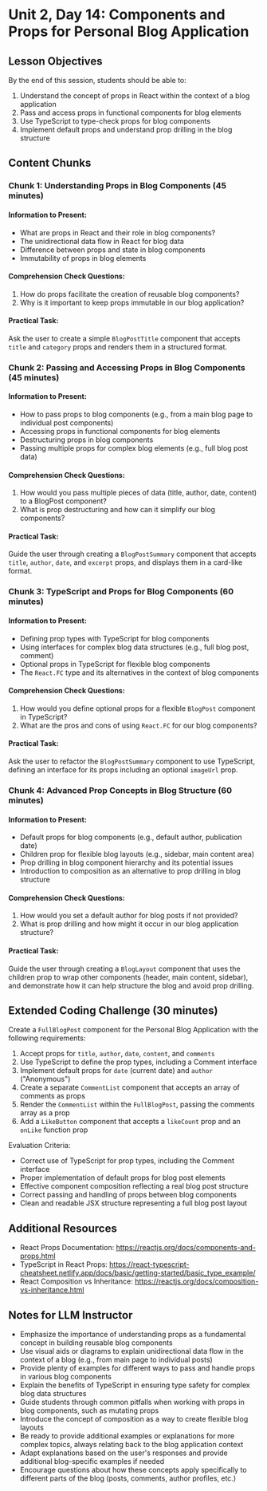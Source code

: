# Unit 2, Day 14: Components and Props for Personal Blog Application

## Lesson Objectives
By the end of this session, students should be able to:
1. Understand the concept of props in React within the context of a blog application
2. Pass and access props in functional components for blog elements
3. Use TypeScript to type-check props for blog components
4. Implement default props and understand prop drilling in the blog structure

## Content Chunks

### Chunk 1: Understanding Props in Blog Components (45 minutes)

#### Information to Present:
- What are props in React and their role in blog components?
- The unidirectional data flow in React for blog data
- Difference between props and state in blog components
- Immutability of props in blog elements

#### Comprehension Check Questions:
1. How do props facilitate the creation of reusable blog components?
2. Why is it important to keep props immutable in our blog application?

#### Practical Task:
Ask the user to create a simple `BlogPostTitle` component that accepts `title` and `category` props and renders them in a structured format.

### Chunk 2: Passing and Accessing Props in Blog Components (45 minutes)

#### Information to Present:
- How to pass props to blog components (e.g., from a main blog page to individual post components)
- Accessing props in functional components for blog elements
- Destructuring props in blog components
- Passing multiple props for complex blog elements (e.g., full blog post data)

#### Comprehension Check Questions:
1. How would you pass multiple pieces of data (title, author, date, content) to a BlogPost component?
2. What is prop destructuring and how can it simplify our blog components?

#### Practical Task:
Guide the user through creating a `BlogPostSummary` component that accepts `title`, `author`, `date`, and `excerpt` props, and displays them in a card-like format.

### Chunk 3: TypeScript and Props for Blog Components (60 minutes)

#### Information to Present:
- Defining prop types with TypeScript for blog components
- Using interfaces for complex blog data structures (e.g., full blog post, comment)
- Optional props in TypeScript for flexible blog components
- The `React.FC` type and its alternatives in the context of blog components

#### Comprehension Check Questions:
1. How would you define optional props for a flexible `BlogPost` component in TypeScript?
2. What are the pros and cons of using `React.FC` for our blog components?

#### Practical Task:
Ask the user to refactor the `BlogPostSummary` component to use TypeScript, defining an interface for its props including an optional `imageUrl` prop.

### Chunk 4: Advanced Prop Concepts in Blog Structure (60 minutes)

#### Information to Present:
- Default props for blog components (e.g., default author, publication date)
- Children prop for flexible blog layouts (e.g., sidebar, main content area)
- Prop drilling in blog component hierarchy and its potential issues
- Introduction to composition as an alternative to prop drilling in blog structure

#### Comprehension Check Questions:
1. How would you set a default author for blog posts if not provided?
2. What is prop drilling and how might it occur in our blog application structure?

#### Practical Task:
Guide the user through creating a `BlogLayout` component that uses the children prop to wrap other components (header, main content, sidebar), and demonstrate how it can help structure the blog and avoid prop drilling.

## Extended Coding Challenge (30 minutes)

Create a `FullBlogPost` component for the Personal Blog Application with the following requirements:
1. Accept props for `title`, `author`, `date`, `content`, and `comments`
2. Use TypeScript to define the prop types, including a Comment interface
3. Implement default props for `date` (current date) and `author` ("Anonymous")
4. Create a separate `CommentList` component that accepts an array of comments as props
5. Render the `CommentList` within the `FullBlogPost`, passing the comments array as a prop
6. Add a `LikeButton` component that accepts a `likeCount` prop and an `onLike` function prop

Evaluation Criteria:
- Correct use of TypeScript for prop types, including the Comment interface
- Proper implementation of default props for blog post elements
- Effective component composition reflecting a real blog post structure
- Correct passing and handling of props between blog components
- Clean and readable JSX structure representing a full blog post layout

## Additional Resources
- React Props Documentation: https://reactjs.org/docs/components-and-props.html
- TypeScript in React Props: https://react-typescript-cheatsheet.netlify.app/docs/basic/getting-started/basic_type_example/
- React Composition vs Inheritance: https://reactjs.org/docs/composition-vs-inheritance.html

## Notes for LLM Instructor
- Emphasize the importance of understanding props as a fundamental concept in building reusable blog components
- Use visual aids or diagrams to explain unidirectional data flow in the context of a blog (e.g., from main page to individual posts)
- Provide plenty of examples for different ways to pass and handle props in various blog components
- Explain the benefits of TypeScript in ensuring type safety for complex blog data structures
- Guide students through common pitfalls when working with props in blog components, such as mutating props
- Introduce the concept of composition as a way to create flexible blog layouts
- Be ready to provide additional examples or explanations for more complex topics, always relating back to the blog application context
- Adapt explanations based on the user's responses and provide additional blog-specific examples if needed
- Encourage questions about how these concepts apply specifically to different parts of the blog (posts, comments, author profiles, etc.)
